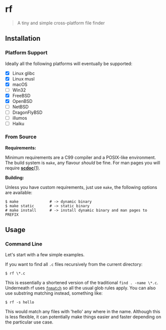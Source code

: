 # rf

> A tiny and simple cross-platform file finder

## Installation

### Platform Support

Ideally all the following platforms will eventually be supported:

- [X] Linux glibc
- [X] Linux musl
- [X] macOS
- [ ] Win32
- [X] FreeBSD
- [X] OpenBSD
- [ ] NetBSD
- [ ] DragonFlyBSD
- [ ] illumos
- [ ] Haiku

### From Source

__Requirements:__

Minimum requirements are a C99 compiler and a POSIX-like environment. The build
system is `make`, any flavour _should_ be fine. For man pages you will require
[__scdoc__(1)](https://sr.ht/~sircmpwn/scdoc/).

__Building:__

Unless you have custom requirements, just use `make`, the following options
are available:

    $ make              # -> dynamic binary
    $ make static       # -> static binary
    # make install      # -> install dynamic binary and man pages to PREFIX

## Usage

### Command Line

Let's start with a few simple examples.

If you want to find all `.c` files recursively from the current directory:

    $ rf \*.c

This is essentially a shortened version of the traditional `find . -name \*.c`.
Underneath rf uses [`fnmatch`](https://man.openbsd.org/fnmatch) so all the usual
glob rules apply. You can also use substring matching instead, something like:

    $ rf -s hello

This would match any files with 'hello' any where in the name. Although this is
less flexible, it can potentially make things easier and faster depending on
the particular use case.
